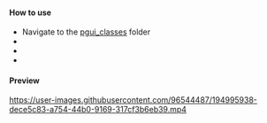 #### How to use
* Navigate to the [pgui_classes](https://github.com/2lag/PGUI/tree/main/pgui_classes) folder
* 
* 
* 

#### Preview
https://user-images.githubusercontent.com/96544487/194995938-dece5c83-a754-44b0-9169-317cf3b6eb39.mp4
